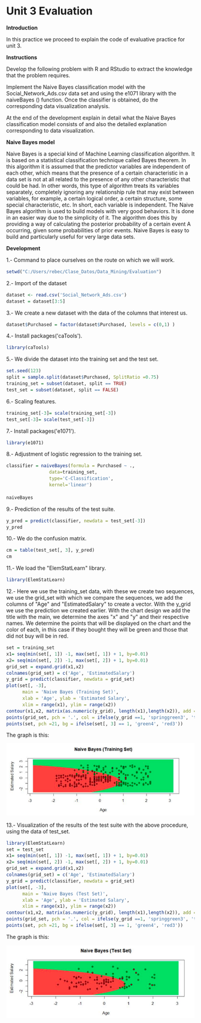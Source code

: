 # Unit 3 Evaluation

**Introduction**

In this practice we proceed to explain the code of evaluative practice for unit 3.

**Instructions**

Develop the following problem with R and RStudio to extract the knowledge that the problem requires.

Implement the Naive Bayes classification model with the Social_Network_Ads.csv data set and using the e1071 library with the naiveBayes () function. Once the classifier is obtained, do the corresponding data visualization analysis.

At the end of the development explain in detail what the Naive Bayes classification model consists of and also the detailed explanation corresponding to data visualization.

**Naive Bayes model**

Naive Bayes is a special kind of Machine Learning classification algorithm. It is based on a statistical classification technique called
Bayes theorem.
In this algorithm it is assumed that the predictor variables are independent of each other, which means that the presence of a certain characteristic in a data set is not at all related to the presence of any other characteristic that could be had.
In other words, this type of algorithm treats its variables separately, completely ignoring any relationship rule that may exist between variables, for example, a certain logical order, a certain structure, some special characteristic, etc. In short, each variable is independent.
The Naive Bayes algorithm is used to build models with very good behaviors. It is done in an easier way due to the simplicity of it.
The algorithm does this by providing a way of calculating the posterior probability of a certain event A occurring, given some probabilities of prior events. Naive Bayes is easy to build and particularly useful for very large data sets.

**Development**

1.- Command to place ourselves on the route on which we will work.
```r
setwd("C:/Users/rebec/Clase_Datos/Data_Mining/Evaluation")
```

2.- Import of the dataset
```r
dataset <- read.csv('Social_Network_Ads.csv')
dataset = dataset[3:5]
```

3.- We create a new dataset with the data of the columns that interest us.
```r
dataset$Purchased = factor(dataset$Purchased, levels = c(0,1) )
```

4.- Install packages('caTools').
```r
library(caTools)
```

5.- We divide the dataset into the training set and the test set.
```r
set.seed(123)
split = sample.split(dataset$Purchased, SplitRatio =0.75)
training_set = subset(dataset, split == TRUE)
test_set = subset(dataset, split == FALSE)
```

6.- Scaling features.
```r
training_set[-3]= scale(training_set[-3])
test_set[-3]= scale(test_set[-3])
```

7.- Install packages('e1071').
```r
library(e1071)
```

8.- Adjustment of logistic regression to the training set.
```r
classifier = naiveBayes(formula = Purchased ~ .,
                data=training_set,
                type='C-Classification',
                kernel='linear')

naiveBayes
```

9.- Prediction of the results of the test suite.
```r
y_pred = predict(classifier, newdata = test_set[-3])
y_pred
```

10.- We do the confusion matrix.
```r
cm = table(test_set[, 3], y_pred)
cm
```

11.- We load the "ElemStatLearn" library.
```r
library(ElemStatLearn)
```

12.- Here we use the training_set data, with these we create two sequences, we use the grid_set with which we compare the sequences, we add the columns of "Age" and "EstimatedSalary" to create a vector. With the y_grid we use the prediction we created earlier. With the chart design we add the title with the main, we determine the axes "x" and "y" and their respective names. We determine the points that will be displayed on the chart and the color of each, in this case if they bought they will be green and those that did not buy will be in red.
```r
set = training_set
x1= seq(min(set[, 1]) -1, max(set[, 1]) + 1, by=0.01)
x2= seq(min(set[, 2]) -1, max(set[, 2]) + 1, by=0.01)
grid_set = expand.grid(x1,x2)
colnames(grid_set) = c('Age', 'EstimatedSalary')
y_grid = predict(classifier, newdata = grid_set)
plot(set[, -3],
      main = 'Naive Bayes (Training Set)',
      xlab = 'Age', ylab = 'Estimated Salary',
      xlim = range(x1), ylim = range(x2))
contour(x1,x2, matrix(as.numeric(y_grid), length(x1),length(x2)), add = TRUE)
points(grid_set, pch = '.', col = ifelse(y_grid ==1, 'springgreen3', 'tomato'))
points(set, pch =21, bg = ifelse(set[, 3] == 1, 'green4', 'red3'))
```
The graph is this:

![R graphic](nbtrainingset.png)

13.- Visualization of the results of the test suite with the above procedure, using the data of test_set.
```r
library(ElemStatLearn)
set = test_set
x1= seq(min(set[, 1]) -1, max(set[, 1]) + 1, by=0.01)
x2= seq(min(set[, 2]) -1, max(set[, 2]) + 1, by=0.01)
grid_set = expand.grid(x1,x2)
colnames(grid_set) = c('Age', 'EstimatedSalary')
y_grid = predict(classifier, newdata = grid_set)
plot(set[, -3],
      main = 'Naive Bayes (Test Set)',
      xlab = 'Age', ylab = 'Estimated Salary',
      xlim = range(x1), ylim = range(x2))
contour(x1,x2, matrix(as.numeric(y_grid), length(x1),length(x2)), add = TRUE)
points(grid_set, pch = '.', col = ifelse(y_grid ==1, 'springgreen3', 'tomato'))
points(set, pch =21, bg = ifelse(set[, 3] == 1, 'green4', 'red3'))
```
The graph is this:

![R graphic](nbtestset.png)